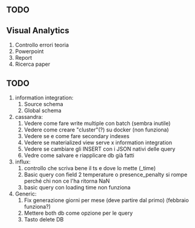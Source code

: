 ## TODO

## Visual Analytics
1) Controllo errori teoria
2) Powerpoint
3) Report
4) Ricerca paper


## TODO

1) information integration:
   1) Source schema
   2) Global schema
2) cassandra:
   1) Vedere come fare write multiple con batch (sembra inutile)
   2) Vedere come creare "cluster"(?) su docker (non funziona)
   3) Vedere se e come fare secondary indexes
   4) Vedere se materialized view serve x information integration
   5) Vedere se cambiare gli INSERT con i JSON nativi delle query
   6) Vedre come salvare e riapplicare db già fatti
3) influx:
   1) controllo che scriva bene il ts e dove lo mette (_time)
   2) Basic query con field 2 temperature o presence_penalty si rompe perché chi non ce l'ha ritorna NaN
   3) basic query con loading time non funziona
4) Generic:
   1) Fix generazione giorni per mese (deve partire dal primo) (febbraio funziona?)
   2) Mettere both db come opzione per le query
   3) Tasto delete DB